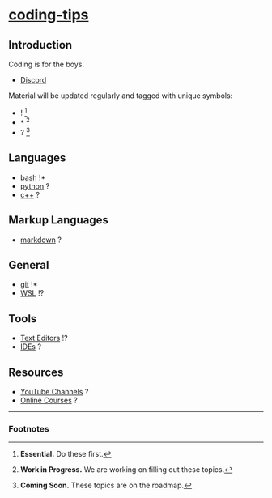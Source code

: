 # [coding-tips](https://suasuasuasuasua.github.io/coding-tips/)

## Introduction

Coding is for the boys.

- [Discord](https://discord.gg/G8CUV5W6Km)

Material will be updated regularly and tagged with unique symbols:

- ! [^1]
- \* [^2]
- ? [^3]

## Languages

- [bash](bash/) !*
- [python](python/) ?
- [c++](cpp/) ?

## Markup Languages

- [markdown](md/) ?

## General

- [git](git/) !*
- [WSL](wsl/) !?

## Tools

- [Text Editors](texteditors/) !?
- [IDEs](ides/) ?

## Resources

- [YouTube Channels](youtube/) ?
- [Online Courses](onlinecourses/) ?

---

### Footnotes

[^1]: **Essential.** Do these first.
[^2]: **Work in Progress.** We are working on filling out these topics.
[^3]: **Coming Soon.** These topics are on the roadmap.
